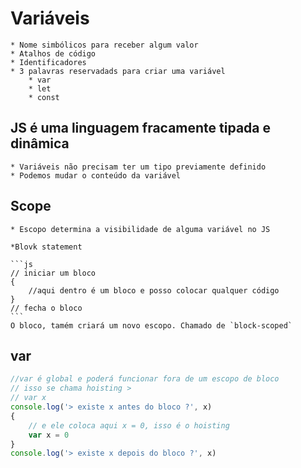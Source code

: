 # Variáveis

    * Nome simbólicos para receber algum valor
    * Atalhos de código
    * Identificadores
    * 3 palavras reservadads para criar uma variável
        * var
        * let
        * const


## JS é uma linguagem fracamente tipada e dinâmica
    * Variáveis não precisam ter um tipo previamente definido
    * Podemos mudar o conteúdo da variável



## Scope
    * Escopo determina a visibilidade de alguma variável no JS

    *Blovk statement

    ```js
    // iniciar um bloco
    {
        //aqui dentro é um bloco e posso colocar qualquer código
    }
    // fecha o bloco
    ```
    O bloco, tamém criará um novo escopo. Chamado de `block-scoped`


## var

```js
//var é global e poderá funcionar fora de um escopo de bloco
// isso se chama hoisting >
// var x
console.log('> existe x antes do bloco ?', x)
{
    // e ele coloca aqui x = 0, isso é o hoisting
    var x = 0
}
console.log('> existe x depois do bloco ?', x)
```
